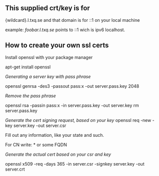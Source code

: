 ## This supplied crt/key is for 

{wildcard}.l.txq.se and that domain is for ::1 on your local machine 

example: _foobar.l.txq.se_ points to ::1 wich is ipv6 localhost. 

## How to create your own ssl certs 

Install openssl with your package manager 

apt-get install openssl 


*Generating a server key with pass phrase*

openssl genrsa -des3 -passout pass:x -out server.pass.key 2048

*Remove the pass phrase*

openssl rsa -passin pass:x -in server.pass.key -out server.key
rm server.pass.key

*Generate the cert signing request, based on your key*
openssl req -new -key server.key -out server.csr

Fill out any information, like your state and such. 

For CN write: * or some FQDN 

*Generate the actual cert based on your csr and key*

openssl x509 -req -days 365 -in server.csr -signkey server.key -out server.crt


